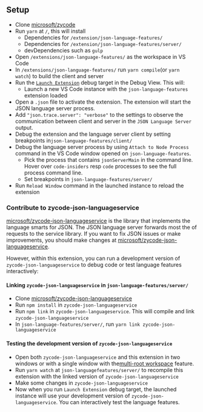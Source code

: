 ## Setup

- Clone [microsoft/zycode](https://github.com/microsoft/zycode)
- Run `yarn` at `/`, this will install
	- Dependencies for `/extension/json-language-features/`
	- Dependencies for `/extension/json-language-features/server/`
	- devDependencies such as `gulp`
- Open `/extensions/json-language-features/` as the workspace in VS Code
- In `/extensions/json-language-features/` run `yarn compile`(or `yarn watch`) to build the client and server
- Run the [`Launch Extension`](https://github.com/microsoft/zycode/blob/master/extensions/json-language-features/.zycode/launch.json) debug target in the Debug View. This will:
	- Launch a new VS Code instance with the `json-language-features` extension loaded
- Open a `.json` file to activate the extension. The extension will start the JSON language server process.
- Add `"json.trace.server": "verbose"` to the settings to observe the communication between client and server in the `JSON Language Server` output.
- Debug the extension and the language server client by setting breakpoints in`json-language-features/client/`
- Debug the language server process by using `Attach to Node Process` command in the  VS Code window opened on `json-language-features`.
  - Pick the process that contains `jsonServerMain` in the command line. Hover over `code-insiders` resp `code` processes to see the full process command line.
  - Set breakpoints in `json-language-features/server/`
- Run `Reload Window` command in the launched instance to reload the extension


### Contribute to zycode-json-languageservice

[microsoft/zycode-json-languageservice](https://github.com/microsoft/zycode-json-languageservice) is the library that implements the language smarts for JSON.
The JSON language server forwards most the of requests to the service library.
If you want to fix JSON issues or make improvements, you should make changes at [microsoft/zycode-json-languageservice](https://github.com/microsoft/zycode-json-languageservice).

However, within this extension, you can run a development version of `zycode-json-languageservice` to debug code or test language features interactively:

#### Linking `zycode-json-languageservice` in `json-language-features/server/`

- Clone [microsoft/zycode-json-languageservice](https://github.com/microsoft/zycode-json-languageservice)
- Run `npm install` in `zycode-json-languageservice`
- Run `npm link` in `zycode-json-languageservice`. This will compile and link `zycode-json-languageservice`
- In `json-language-features/server/`, run `yarn link zycode-json-languageservice`

#### Testing the development version of `zycode-json-languageservice`

- Open both `zycode-json-languageservice` and this extension in two windows or with a single window with the[multi-root workspace](https://code.visualstudio.com/docs/editor/multi-root-workspaces) feature.
- Run `yarn watch` at `json-languagefeatures/server/` to recompile this extension with the linked version of `zycode-json-languageservice`
- Make some changes in `zycode-json-languageservice`
- Now when you run `Launch Extension` debug target, the launched instance will use your development version of `zycode-json-languageservice`. You can interactively test the language features.
